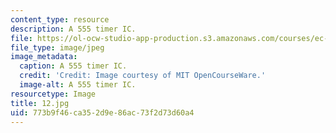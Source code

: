 ```yaml
---
content_type: resource
description: A 555 timer IC.
file: https://ol-ocw-studio-app-production.s3.amazonaws.com/courses/ec-s06-practical-electronics-fall-2004/773b9f46ca352d9e86ac73f2d73d60a4_12.jpg
file_type: image/jpeg
image_metadata:
  caption: A 555 timer IC.
  credit: 'Credit: Image courtesy of MIT OpenCourseWare.'
  image-alt: A 555 timer IC.
resourcetype: Image
title: 12.jpg
uid: 773b9f46-ca35-2d9e-86ac-73f2d73d60a4
---
```

